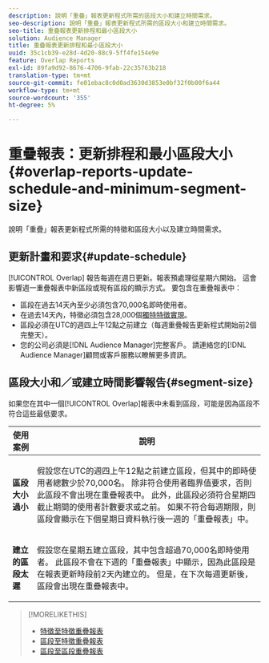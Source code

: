 ```yaml
---
description: 說明「重疊」報表更新程式所需的區段大小和建立時間需求。
seo-description: 說明「重疊」報表更新程式所需的區段大小和建立時間需求。
seo-title: 重疊報表更新排程和最小區段大小
solution: Audience Manager
title: 重疊報表更新排程和最小區段大小
uuid: 35c1cb39-e28d-4d20-88c9-5ff4fe154e9e
feature: Overlap Reports
exl-id: 89fa9d92-8676-4706-9fab-22c35763b218
translation-type: tm+mt
source-git-commit: fe01ebac8c0d0ad3630d3853e0bf32f0b00f6a44
workflow-type: tm+mt
source-wordcount: '355'
ht-degree: 5%

---
```


# 重疊報表：更新排程和最小區段大小{#overlap-reports-update-schedule-and-minimum-segment-size}

說明「重疊」報表更新程式所需的特徵和區段大小以及建立時間需求。

## 更新計畫和要求{#update-schedule}

[!UICONTROL Overlap] 報告每週在週日更新。報表預處理從星期六開始。 這會影響週一重疊報表中新區段或現有區段的顯示方式。 要包含在重疊報表中：

* 區段在過去14天內至少必須包含70,000名即時使用者。
* 在過去14天內，特徵必須包含28,000個[獨特特徵實現](/help/using/features/traits/trait-and-segment-qualification-reference.md)。
* 區段必須在UTC的週四上午12點之前建立（每週重疊報告更新程式開始前2個完整天）。
* 您的公司必須是[!DNL Audience Manager]完整客戶。 請連絡您的[!DNL Audience Manager]顧問或客戶服務以瞭解更多資訊。

## 區段大小和／或建立時間影響報告{#segment-size}

如果您在其中一個[!UICONTROL Overlap]報表中未看到區段，可能是因為區段不符合這些最低要求。

<table id="table_BE2937C1FA314BBDBD1D026321D6E6B1"> 
 <thead> 
  <tr> 
   <th colname="col1" class="entry"> 使用案例 </th> 
   <th colname="col2" class="entry"> 說明 </th> 
  </tr> 
 </thead>
 <tbody> 
  <tr> 
   <td colname="col1"> <p> <b>區段大小過小</b> </p> </td> 
   <td colname="col2"> <p>假設您在UTC的週四上午12點之前建立區段，但其中的即時使用者總數少於70,000名。 除非符合使用者臨界值要求，否則此區段不會出現在<span class="wintitle">重疊報表</span>中。 此外，此區段必須符合星期四截止期間的使用者計數要求或之前。 如果不符合每週期限，則區段會顯示在下個星期日資料執行後一週的「重疊報表」中。<span class="wintitle"></span> </p> </td> 
  </tr> 
  <tr> 
   <td colname="col1"> <p> <b>建立的區段太遲</b> </p> </td> 
   <td colname="col2"> <p>假設您在星期五建立區段，其中包含超過70,000名即時使用者。 此區段不會在下週的「重疊報表」中顯示，因為此區段是在報表更新時段前2天內建立的。 <span class="wintitle"></span>但是，在下次每週更新後，區段會出現在<span class="wintitle">重疊報表</span>中。 </p> </td> 
  </tr> 
 </tbody> 
</table>

>[!MORELIKETHIS]
>
>* [特徵至特徵重疊報表](../../reporting/dynamic-reports/trait-trait-overlap-report.md#trait-to-trait-overlap-report)
>* [區段至特徵重疊報表](../../reporting/dynamic-reports/segment-trait-overlap-report.md)
>* [區段至區段重疊報表](../../reporting/dynamic-reports/segment-segment-overlap-report.md)

